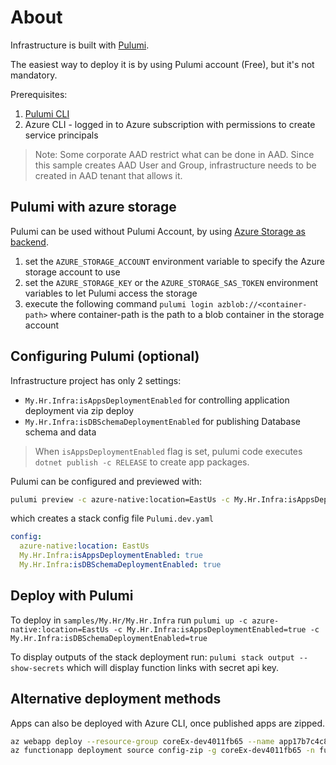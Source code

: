 # About

Infrastructure is built with [Pulumi](https://www.pulumi.com/).

The easiest way to deploy it is by using Pulumi account (Free), but it's not mandatory.

Prerequisites:

1. [Pulumi CLI](https://www.pulumi.com/docs/get-started/install/)
2. Azure CLI - logged in to Azure subscription with permissions to create service principals

> Note: Some corporate AAD restrict what can be done in AAD. Since this sample creates AAD User and Group, infrastructure needs to be created in AAD tenant that allows it.

## Pulumi with azure storage

Pulumi can be used without Pulumi Account, by using [Azure Storage as backend](https://www.techwatching.dev/posts/pulumi-azure-backend).

1. set the `AZURE_STORAGE_ACCOUNT` environment variable to specify the Azure storage account to use
1. set the `AZURE_STORAGE_KEY` or the `AZURE_STORAGE_SAS_TOKEN` environment variables to let Pulumi access the storage
1. execute the following command `pulumi login azblob://<container-path>` where container-path is the path to a blob container in the storage account

## Configuring Pulumi (optional)

Infrastructure project has only 2 settings:

* `My.Hr.Infra:isAppsDeploymentEnabled` for controlling application deployment via zip deploy
* `My.Hr.Infra:isDBSchemaDeploymentEnabled` for publishing Database schema and data

> When `isAppsDeploymentEnabled` flag is set, pulumi code executes `dotnet publish -c RELEASE` to create app packages.

Pulumi can be configured and previewed with:

```bash
pulumi preview -c azure-native:location=EastUs -c My.Hr.Infra:isAppsDeploymentEnabled=true -c My.Hr.Infra:isDBSchemaDeploymentEnabled=true
```

which creates a stack config file `Pulumi.dev.yaml`

```yaml
config:
  azure-native:location: EastUs
  My.Hr.Infra:isAppsDeploymentEnabled: true
  My.Hr.Infra:isDBSchemaDeploymentEnabled: true
```

## Deploy with Pulumi

To deploy in `samples/My.Hr/My.Hr.Infra` run `pulumi up -c azure-native:location=EastUs -c My.Hr.Infra:isAppsDeploymentEnabled=true -c My.Hr.Infra:isDBSchemaDeploymentEnabled=true`

To display outputs of the stack deployment run: `pulumi stack output --show-secrets` which will display function links with secret api key.

## Alternative deployment methods

Apps can also be deployed with Azure CLI, once published apps are zipped.

```bash
az webapp deploy --resource-group coreEx-dev4011fb65 --name app17b7c4c8 --src-path app.zip
az functionapp deployment source config-zip -g coreEx-dev4011fb65 -n fun17b7c4c8 --src fun.zip
```
